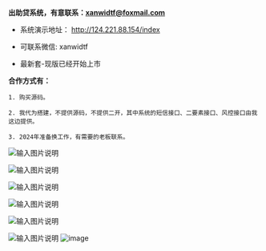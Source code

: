   **出助贷系统，有意联系：xanwidtf@foxmail.com** 

 - 系统演示地址： http://124.221.88.154/index
 - 可联系微信: xanwidtf

 - 最新套-现版已经开始上市

 **合作方式有：** 

    1. 购买源码。

    2. 我代为搭建，不提供源码，不提供二开，其中系统的短信接口、二要素接口、风控接口由我这边提供。

    3. 2024年准备换工作，有需要的老板联系。

![输入图片说明](https://gitee.com/liantao/lmzd-system/raw/master/img%E5%B0%8F%E9%93%B6%E9%80%9A%20(2).png)

![输入图片说明](https://gitee.com/liantao/lmzd-system/raw/master/img%E6%95%B0%E6%8D%AE%E6%80%BB%E8%A7%88.png)

![输入图片说明](https://gitee.com/liantao/lmzd-system/raw/master/img%E5%B0%8F%E9%93%B6%E9%80%9A.png)



![输入图片说明](https://gitee.com/liantao/lmzd-system/raw/master/img%E4%B9%99%E6%96%B9%E6%B8%A0%E9%81%93%E6%95%B0%E6%8D%AE.png)

![输入图片说明](https://gitee.com/liantao/lmzd-system/raw/master/img%E7%94%A8%E6%88%B7%E4%BF%A1%E6%81%AF%E5%88%97%E8%A1%A8.png)

![输入图片说明](https://gitee.com/liantao/lmzd-system/raw/master/imgh5%E6%BC%94%E7%A4%BA.png)
![image](https://github.com/Famine-Life/lmzd-system/assets/26076994/150e2541-7b69-4d51-a5b3-25aef1e8bbe6)

